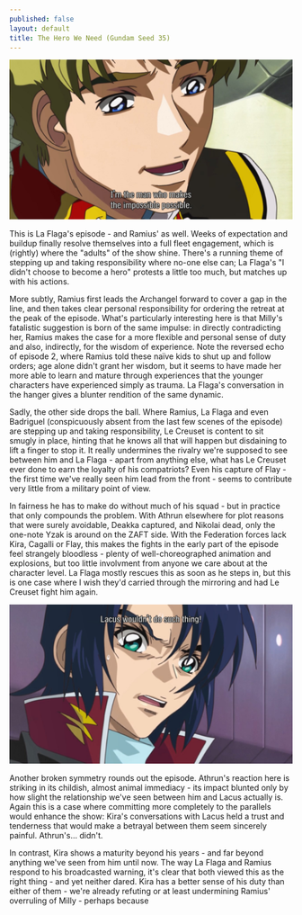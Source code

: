 ```yaml
---
published: false
layout: default
title: The Hero We Need (Gundam Seed 35)
---
```

![](/possible.jpg)

This is La Flaga's episode - and Ramius' as well. Weeks of expectation and buildup finally resolve themselves into a full fleet engagement, which is (rightly) where the "adults" of the show shine. There's a running theme of stepping up and taking responsibility where no-one else can; La Flaga's "I didn't choose to become a hero" protests a little too much, but matches up with his actions.

More subtly, Ramius first leads the Archangel forward to cover a gap in the line, and then takes clear personal responsibility for ordering the retreat at the peak of the episode. What's particularly interesting here is that Milly's fatalistic suggestion is born of the same impulse: in directly contradicting her, Ramius makes the case for a more flexible and personal sense of duty and also, indirectly, for the wisdom of experience. Note the reversed echo of episode 2, where Ramius told these naïve kids to shut up and follow orders; age alone didn't grant her wisdom, but it seems to have made her more able to learn and mature through experiences that the younger characters have experienced simply as trauma. La Flaga's conversation in the hanger gives a blunter rendition of the same dynamic.

Sadly, the other side drops the ball. Where Ramius, La Flaga and even Badriguel (conspicuously absent from the last few scenes of the episode) are stepping up and taking responsibility, Le Creuset is content to sit smugly in place, hinting that he knows all that will happen but disdaining to lift a finger to stop it. It really undermines the rivalry we're supposed to see between him and La Flaga - apart from anything else, what has Le Creuset ever done to earn the loyalty of his compatriots? Even his capture of Flay - the first time we've really seen him lead from the front - seems to contribute very little from a military point of view.

In fairness he has to make do without much of his squad - but in practice that only compounds the problem. With Athrun elsewhere for plot reasons that were surely avoidable, Deakka captured, and Nikolai dead, only the one-note Yzak is around on the ZAFT side. With the Federation forces lack Kira, Cagalli or Flay, this makes the fights in the early part of the episode feel strangely bloodless - plenty of well-choreographed animation and explosions, but too little involvment from anyone we care about at the character level. La Flaga mostly rescues this as soon as he steps in, but this is one case where I wish they'd carried through the mirroring and had Le Creuset fight him again.

![](/impossible.jpg)

Another broken symmetry rounds out the episode. Athrun's reaction here is striking in its childish, almost animal immediacy - its impact blunted only by how slight the relationship we've seen between him and Lacus actually is. Again this is a case where committing more completely to the parallels would enhance the show: Kira's conversations with Lacus held a trust and tenderness that would make a betrayal between them seem sincerely painful. Athrun's... didn't.

In contrast, Kira shows a maturity beyond his years - and far beyond anything we've seen from him until now. The way La Flaga and Ramius respond to his broadcasted warning, it's clear that both viewed this as the right thing - and yet neither dared. Kira has a better sense of his duty than either of them - we're already refuting or at least undermining Ramius' overruling of Milly - perhaps because 